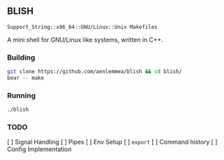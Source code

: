 ## BLISH

```
Support_String::x86_64::GNU/Linux::Unix Makefiles
```

A mini shell for GNU/Linux like systems, written in C++.


### Building 

```bash
git clone https://github.com/aenlemmea/blish && cd blish/
bear -- make
```

### Running

```bash
./blish
```

### TODO

[ ] Signal Handling
[ ] Pipes
[ ] Env Setup
[ ] `export`
[ ] Command history
[ ] Config Implementation 
